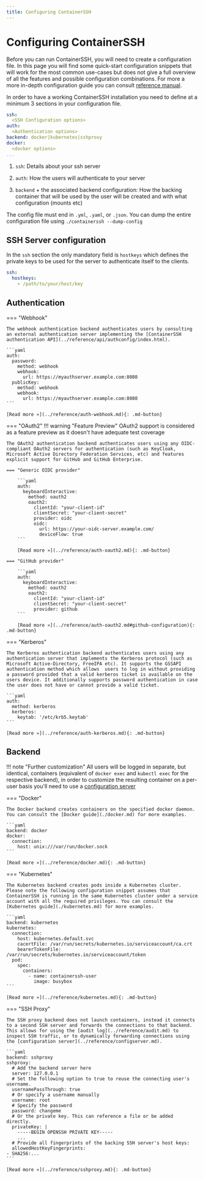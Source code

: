 ```yaml
---
title: Configuring ContainerSSH
---
```


<h1>Configuring ContainerSSH</h1>

Before you can run ContainerSSH, you will need to create a configuration file. In this page you will find some quick-start configuration snippets that will work for the most common use-cases but does not give a full overview of all the features and possible configuration combinations. For more a more in-depth configuration guide you can consult [reference manual](../reference/index.md).

In order to have a working ContainerSSH installation you need to define at a minimum 3 sections in your configuration file.
```yaml
ssh:
  <SSH Configuration options>
auth:
  <Authentication options>
backend: docker|kubernetes|sshproxy
docker:
  <docker options>
...
```

1. `ssh`: Details about your ssh server

2. `auth`: How the users will authenticate to your server

3. `backend` + the associated backend configuration: How the backing container that will be used by the user will be created and with what configuration (mounts etc)

The config file must end in `.yml`, `.yaml`, or `.json`. You can dump the entire configuration file using
`./containerssh --dump-config`

## SSH Server configuration

In the `ssh` section the only mandatory field is `hostkeys` which defines the private keys to be used for the server to authenticate itself to the clients.

```yaml
ssh:
  hostkeys:
    - /path/to/your/host/key
```

## Authentication

=== "Webhook"

    The webhook authentication backend authenticates users by consulting an external authentication server implementing the [ContainerSSH authentication API](../reference/api/authconfig/index.html).

    ```yaml
    auth:
      password:
        method: webhook
        webhook:
          url: https://myauthserver.example.com:8080
      publicKey:
        method: webhook
        webhook:
          url: https://myauthserver.example.com:8080
    ```

    [Read more »](../reference/auth-webhook.md){: .md-button}

=== "OAuth2"
    !!! warning "Feature Preview"
        OAuth2 support is considered as a feature preview as it doesn't have adequate test coverage

    The OAuth2 authentication backend authenticates users using any OIDC-compliant OAuth2 servers for authentication (such as KeyCloak, Microsoft Active Directory Federation Services, etc) and features explicit support for GitHub and GitHub Enterprise.

    === "Generic OIDC provider"

        ```yaml
        auth:
          keyboardInteractive:
            method: oauth2
            oauth2:
              clientId: "your-client-id"
              clientSecret: "your-client-secret"
              provider: oidc
              oidc:
                url: https://your-oidc-server.example.com/
                deviceFlow: true
        ```

        [Read more »](../reference/auth-oauth2.md){: .md-button}

    === "GitHub provider"

        ```yaml
        auth:
          keyboardInteractive:
            method: oauth2
            oauth2:
              clientId: "your-client-id"
              clientSecret: "your-client-secret"
              provider: github
        ```

        [Read more »](../reference/auth-oauth2.md#github-configuration){: .md-button}

=== "Kerberos"

    The Kerberos authentication backend authenticates users using any authentication server that implements the Kerberos protocol (such as Microsoft Active-Directory, FreeIPA etc). It supports the GSSAPI authentication method which allows  users to log in without providing a password provided that a valid kerberos ticket is available on the users device. It additionally supports password authentication in case the user does not have or cannot provide a valid ticket.

    ```yaml
    auth:
      method: kerberos
      kerberos:
        keytab: '/etc/krb5.keytab'
    ```

    [Read more »](../reference/auth-kerberos.md){: .md-button}

## Backend

!!! note "Further customization"
    All users will be logged in separate, but identical, containers (equivalent of `docker exec` and `kubectl exec` for the respective backend), in order to customize the resulting container on a per-user basis you'll need to use a [configuration server](./../reference/configserver.md)

=== "Docker"

    The Docker backend creates containers on the specified docker daemon. You can consult the [Docker guide](./docker.md) for more examples.

    ```yaml
    backend: docker
    docker:
      connection:
        host: unix:///var/run/docker.sock
    ```
  
    [Read more »](../reference/docker.md){: .md-button}

=== "Kubernetes"

    The Kubernetes backend creates pods inside a Kubernetes cluster. Please note the following configuration snippet assumes that ContainerSSH is running in the same Kubernetes cluster under a service account with all the required privileges. You can consult the [Kubernetes guide](./kubernetes.md) for more examples.

    ```yaml
    backend: kubernetes
    kubernetes:
      connection:
        host: kubernetes.default.svc
        cacertFile: /var/run/secrets/kubernetes.io/serviceaccount/ca.crt
        bearerTokenFile: /var/run/secrets/kubernetes.io/serviceaccount/token
      pod:
        spec:
          containers:
            - name: containerssh-user
              image: busybox
    ```

    [Read more »](../reference/kubernetes.md){: .md-button}

=== "SSH Proxy"

    The SSH proxy backend does not launch containers, instead it connects to a second SSH server and forwards the connections to that backend. This allows for using the [audit log](../reference/audit.md) to inspect SSH traffic, or to dynamically forwarding connections using the [configuration server](../reference/configserver.md).

    ```yaml
    backend: sshproxy
    sshproxy:
      # Add the backend server here
      server: 127.0.0.1
      # Set the following option to true to reuse the connecting user's username.
      usernamePassThrough: true
      # Or specify a username manually
      username: root
      # Specify the password
      password: changeme
      # Or the private key. This can reference a file or be added directly.
      privateKey: |
        -----BEGIN OPENSSH PRIVATE KEY-----
        ...
      # Provide all fingerprints of the backing SSH server's host keys:
      allowedHostKeyFingerprints:
    - SHA256:...
    ```
    
    [Read more »](../reference/sshproxy.md){: .md-button}
